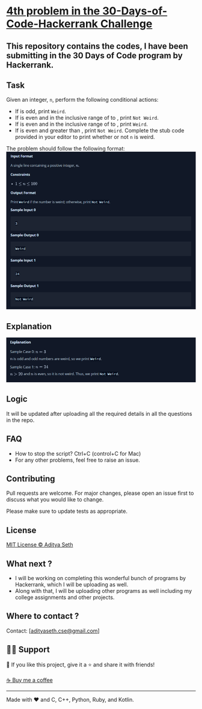 # [4th problem in the 30-Days-of-Code-Hackerrank Challenge](https://www.hackerrank.com/challenges/30-conditional-statements/problem?isFullScreen=true)
## This repository contains the codes, I have been submitting in the 30 Days of Code program by Hackerrank.

## Task
Given an integer, ```n```, perform the following conditional actions:
 - If  is odd, print ```Weird```.
 - If  is even and in the inclusive range of  to , print ```Not Weird```.
 - If  is even and in the inclusive range of  to , print ```Weird```.
 - If  is even and greater than , print ```Not Weird```.
Complete the stub code provided in your editor to print whether or not ```n``` is weird.

The problem should follow the following format: 
<img src="https://github.com/AdityaSeth777/30-Days-of-Code-Hackerrank/blob/main/3%20-%20Intro%20to%20Conditional%20Statements/3%20day.png">

## Explanation
<img src="https://github.com/AdityaSeth777/30-Days-of-Code-Hackerrank/blob/main/3%20-%20Intro%20to%20Conditional%20Statements/3%20day%20exp.png">

## Logic
It will be updated after uploading all the required details in all the questions in the repo.

## FAQ
- How to stop the script? Ctrl+C (control+C for Mac) 
- For any other problems, feel free to raise an issue.

## Contributing
Pull requests are welcome. For major changes, please open an issue first to discuss what you would like to change. 

Please make sure to update tests as appropriate.

## License
[MIT License © Aditya Seth](https://github.com/AdityaSeth777/30-Days-of-Code-Hackerrank/blob/main/License)

## What next ?
- I will be working on completing this wonderful bunch of programs by Hackerrank, which I will be uploading as well.
- Along with that, I will be uploading other programs as well including my college assignments and other projects.

## Where to contact ?
Contact: [adityaseth.cse@gmail.com]

## 🙋‍♂️ Support

💙 If you like this project, give it a ⭐ and share it with friends!<br><br>
[☕ Buy me a coffee](https://www.buymeacoffee.com/adityaseth)

---

Made with ❤️ and C, C++, Python, Ruby, and Kotlin. <br><br>

